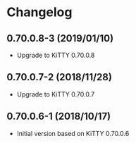# Changelog

## 0.70.0.8-3 (2019/01/10)

* Upgrade to KiTTY 0.70.0.8

## 0.70.0.7-2 (2018/11/28)

* Upgrade to KiTTY 0.70.0.7

## 0.70.0.6-1 (2018/10/17)

* Initial version based on KiTTY 0.70.0.6
